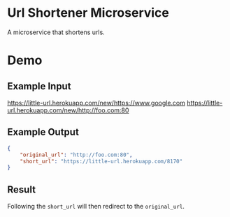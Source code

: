 # Url Shortener Microservice
A microservice that shortens urls.


# Demo
## Example Input
https://little-url.herokuapp.com/new/https://www.google.com
https://little-url.herokuapp.com/new/http://foo.com:80

## Example Output
```json
{ 
    "original_url": "http://foo.com:80", 
    "short_url": "https://little-url.herokuapp.com/8170" 
}

```

## Result
Following the `short_url` will then redirect to the `original_url`.